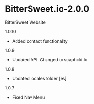 # BitterSweet.io-2.0.0
BitterSweet Website

1.0.10

* Added contact functionality

1.0.9

* Updated API. Changed to scaphold.io

1.0.8

* Updated locales folder [es]

1.0.7

* Fixed Nav Menu
